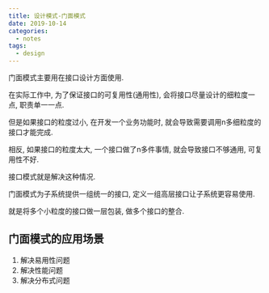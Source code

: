 ```yaml
---
title: 设计模式-门面模式
date: 2019-10-14
categories:
  - notes
tags:
  - design
---
```


门面模式主要用在接口设计方面使用.

在实际工作中, 为了保证接口的可复用性(通用性), 会将接口尽量设计的细粒度一点, 职责单一一点.

但是如果接口的粒度过小, 在开发一个业务功能时, 就会导致需要调用n多细粒度的接口才能完成.

相反, 如果接口的粒度太大, 一个接口做了n多件事情, 就会导致接口不够通用, 可复用性不好.

接口模式就是解决这种情况.

门面模式为子系统提供一组统一的接口, 定义一组高层接口让子系统更容易使用.

就是将多个小粒度的接口做一层包装, 做多个接口的整合.

## 门面模式的应用场景

1.  解决易用性问题
2.  解决性能问题
3.  解决分布式问题
